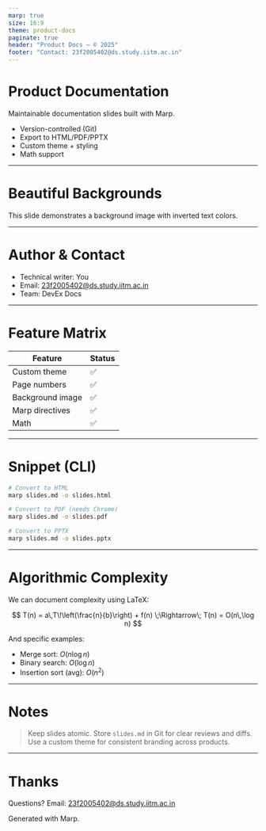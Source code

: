 ```yaml
---
marp: true
size: 16:9
theme: product-docs
paginate: true
header: "Product Docs — © 2025"
footer: "Contact: 23f2005402@ds.study.iitm.ac.in"
---
```


<!-- theme: product-docs -->
<!-- paginate: true -->
<!-- header: "Product Docs — © 2025" -->
<!-- footer: "Contact: 23f2005402@ds.study.iitm.ac.in" -->
<!-- class: lead -->
<!-- style: "section.lead h1{font-size:2.2em}" -->

# Product Documentation

Maintainable documentation slides built with Marp.

- Version-controlled (Git)
- Export to HTML/PDF/PPTX
- Custom theme + styling
- Math support

---

<!-- _backgroundImage: "https://images.unsplash.com/photo-1529101091764-c3526daf38fe?q=80&w=1600&auto=format&fit=crop" -->
<!-- _color: #ffffff -->
<!-- _class: invert -->
<!-- style: "h1{color:#fff;text-shadow:0 2px 6px rgba(0,0,0,.5)}" -->

# Beautiful Backgrounds

This slide demonstrates a background image with inverted text colors.

---

<!-- style: "h1{color:#0b69c7} ul{line-height:1.9}" -->

# Author & Contact

- Technical writer: You
- Email: 23f2005402@ds.study.iitm.ac.in
- Team: DevEx Docs

---

<!-- style: "table{width:100%} th,td{padding:.4rem .6rem}" -->

# Feature Matrix

| Feature | Status |
|---|---|
| Custom theme | ✅ |
| Page numbers | ✅ |
| Background image | ✅ |
| Marp directives | ✅ |
| Math | ✅ |

---

<!-- style: "pre,code{font-size:.9em}" -->

# Snippet (CLI)

```bash
# Convert to HTML
marp slides.md -o slides.html

# Convert to PDF (needs Chrome)
marp slides.md -o slides.pdf

# Convert to PPTX
marp slides.md -o slides.pptx
```

---

# Algorithmic Complexity

We can document complexity using LaTeX:

$$
T(n) = a\,T\!\left(\frac{n}{b}\right) + f(n) \;\Rightarrow\; T(n) = O(n\,\log n)
$$

And specific examples:

- Merge sort: $O(n \log n)$
- Binary search: $O(\log n)$
- Insertion sort (avg): $O(n^2)$

---

<!-- style: "blockquote{border-left:4px solid #0b69c7;padding-left:10px}" -->

# Notes

> Keep slides atomic. Store `slides.md` in Git for clear reviews and diffs.
> Use a custom theme for consistent branding across products.

---

# Thanks

Questions? Email: 23f2005402@ds.study.iitm.ac.in

Generated with Marp.
